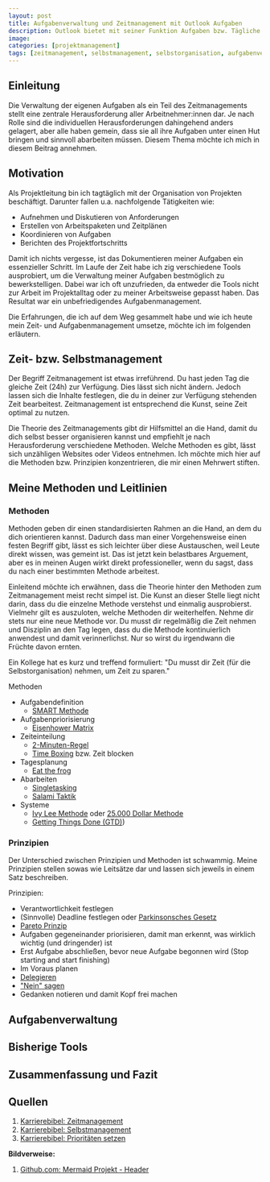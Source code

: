 ```yaml
---
layout: post
title: Aufgabenverwaltung und Zeitmanagement mit Outlook Aufgaben
description: Outlook bietet mit seiner Funktion Aufgaben bzw. Tägliche Aufgabenliste eine hervorragende Option seine Aufgaben an einem zentralen Ort zu managen. Ich möchte präsentieren, wie ich damit mein Zeitmanagement gestalte.
image:
categories: [projektmanagement]
tags: [zeitmanagement, selbstmanagement, selbstorganisation, aufgabenverwaltung, outlook]
---
```


## Einleitung
Die Verwaltung der eigenen Aufgaben als ein Teil des Zeitmanagements stellt eine zentrale Herausforderung aller Arbeitnehmer:innen dar. Je nach Rolle sind die individuellen Herausforderungen dahingehend anders gelagert, aber alle haben gemein, dass sie all ihre Aufgaben unter einen Hut bringen und sinnvoll abarbeiten müssen. Diesem Thema möchte ich mich in diesem Beitrag annehmen.

## Motivation
Als Projektleitung bin ich tagtäglich mit der Organisation von Projekten beschäftigt. Darunter fallen u.a. nachfolgende Tätigkeiten wie:
- Aufnehmen und Diskutieren von Anforderungen
- Erstellen von Arbeitspaketen und Zeitplänen
- Koordinieren von Aufgaben
- Berichten des Projektfortschritts

Damit ich nichts vergesse, ist das Dokumentieren meiner Aufgaben ein essenzieller Schritt. Im Laufe der Zeit habe ich zig verschiedene Tools ausprobiert, um die Verwaltung meiner Aufgaben bestmöglich zu bewerkstelligen. Dabei war ich oft unzufrieden, da entweder die Tools nicht zur Arbeit im Projektalltag oder zu meiner Arbeitsweise gepasst haben. Das Resultat war ein unbefriedigendes Aufgabenmanagement. 

Die Erfahrungen, die ich auf dem Weg gesammelt habe und wie ich heute mein Zeit- und Aufgabenmanagement umsetze, möchte ich im folgenden erläutern.

## Zeit- bzw. Selbstmanagement
Der Begriff Zeitmanagement ist etwas irreführend. Du hast jeden Tag die gleiche Zeit (24h) zur Verfügung. Dies lässt sich nicht ändern. Jedoch lassen sich die Inhalte festlegen, die du in deiner zur Verfügung stehenden Zeit bearbeitest. Zeitmanagement ist entsprechend die Kunst, seine Zeit optimal zu nutzen.

Die Theorie des Zeitmanagements gibt dir Hilfsmittel an die Hand, damit du dich selbst besser organisieren kannst und empfiehlt je nach Herausforderung verschiedene Methoden. Welche Methoden es gibt, lässt sich unzähligen Websites oder Videos entnehmen. Ich möchte mich hier auf die Methoden bzw. Prinzipien konzentrieren, die mir einen Mehrwert stiften.

## Meine Methoden und Leitlinien

### Methoden
Methoden geben dir einen standardisierten Rahmen an die Hand, an dem du dich orientieren kannst. Dadurch dass man einer Vorgehensweise einen festen Begriff gibt, lässt es sich leichter über diese Austauschen, weil Leute direkt wissen, was gemeint ist. Das ist jetzt kein belastbares Arguement, aber es in meinen Augen wirkt direkt professioneller, wenn du sagst, dass du nach einer bestimmten Methode arbeitest.

Einleitend möchte ich erwähnen, dass die Theorie hinter den Methoden zum Zeitmanagement meist recht simpel ist. Die Kunst an dieser Stelle liegt nicht darin, dass du die einzelne Methode verstehst und einmalig ausprobierst. Vielmehr gilt es auszuloten, welche Methoden dir weiterhelfen. Nehme dir stets nur eine neue Methode vor. Du musst dir regelmäßig die Zeit nehmen und Disziplin an den Tag legen, dass du die Methode kontinuierlich anwendest und damit verinnerlichst. Nur so wirst du irgendwann die Früchte davon ernten.

Ein Kollege hat es kurz und treffend formuliert: "Du musst dir Zeit (für die Selbstorganisation) nehmen, um Zeit zu sparen."

Methoden
- Aufgabendefinition
  - [SMART Methode](https://karrierebibel.de/smart-methode/)
- Aufgabenpriorisierung
  - [Eisenhower Matrix](https://karrierebibel.de/eisenhower-prinzip/)
- Zeiteinteilung
  - [2-Minuten-Regel](https://karrierebibel.de/2-minuten-regel)
  - [Time Boxing](https://karrierebibel.de/timeboxing/) bzw. Zeit blocken
- Tagesplanung
  - [Eat the frog](https://karrierebibel.de/eat-the-frog/)
- Abarbeiten
  - [Singletasking](https://karrierebibel.de/singletasking/)
  - [Salami Taktik](https://karrierebibel.de/salamitaktik/)
- Systeme
  - [Ivy Lee Methode](https://karrierebibel.de/ivy-lee-methode/) oder [25.000 Dollar Methode](https://karrierebibel.de/25-000-dollar-methode/)
  - [Getting Things Done (GTD)](https://gettingthingsdone.com/what-is-gtd/))

### Prinzipien
Der Unterschied zwischen Prinzipien und Methoden ist schwammig. Meine Prinzipien stellen sowas wie Leitsätze dar und lassen sich jeweils in einem Satz beschreiben.

Prinzipien:
- Verantwortlichkeit festlegen
- (Sinnvolle) Deadline festlegen oder [Parkinsonsches Gesetz](https://karrierebibel.de/parkinsonsche-gesetz/)
- [Pareto Prinzip](https://karrierebibel.de/pareto-prinzip/)
- Aufgaben gegeneinander priorisieren, damit man erkennt, was wirklich wichtig (und dringender) ist
- Erst Aufgabe abschließen, bevor neue Aufgabe begonnen wird (Stop starting and start finishing)
- Im Voraus planen
- [Delegieren](https://karrierebibel.de/aufgabendelegation/)
- ["Nein" sagen](https://karrierebibel.de/nein-sagen/)
- Gedanken notieren und damit Kopf frei machen


## Aufgabenverwaltung


## Bisherige Tools


## Zusammenfassung und Fazit


## Quellen
1. [Karrierebibel: Zeitmanagement](https://karrierebibel.de/zeitmanagement/)
2. [Karrierebibel: Selbstmanagement](https://karrierebibel.de/selbstmanagement/)
3. [Karrierebibel: Prioritäten setzen](https://karrierebibel.de/prioritaten-setzen/)

**Bildverweise:**  
1. [Github.com: Mermaid Projekt - Header](https://github.com/mermaid-js/mermaid/raw/develop/img/header.png)

